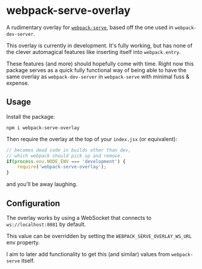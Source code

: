 # webpack-serve-overlay

A rudimentary overlay for [`webpack-serve`](https://github.com/webpack-contrib/webpack-serve), based off the one used in `webpack-dev-server`.

This overlay is currently in development. It's fully working, 
but has none of the clever automagical features like inserting itself into `webpack.entry`.

These features (and more) should hopefully come with time. Right now this package serves as a quick fully functional way of 
being able to have the same overlay as `webpack-dev-server` in `webpack-serve` with minimal fuss & expense.

## Usage

Install the package:

```
npm i webpack-serve-overlay
```

Then require the overlay at the top of your `index.jsx` (or equivalent):

```javascript
// becomes dead code in builds other than dev,
// which webpack should pick up and remove.
if(process.env.NODE_ENV === 'development') {
    require('webpack-serve-overlay');
}
```

and you'll be away laughing.

## Configuration

The overlay works by using a WebSocket that connects to `ws://localhost:8081` by default.

This value can be overridden by setting the `WEBPACK_SERVE_OVERLAY_WS_URL` env property.

I aim to later add functionality to get this (and similar) values from `webpack-serve` itself.
